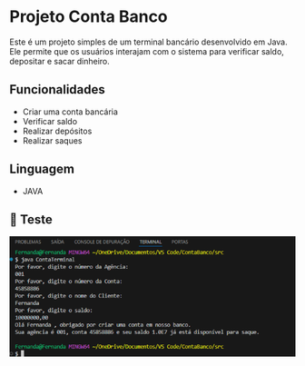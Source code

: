 # Projeto Conta Banco

Este é um projeto simples de um terminal bancário desenvolvido em Java. Ele permite que os usuários interajam com o sistema para verificar saldo, depositar e sacar dinheiro.

## Funcionalidades

- Criar uma conta bancária
- Verificar saldo
- Realizar depósitos
- Realizar saques

## Linguagem

- JAVA 


## 🎥 Teste

![Execução](https://github.com/AraujoTech1/conta-banco/blob/main/Captura%20de%20tela%202024-11-10%20151147.png)
